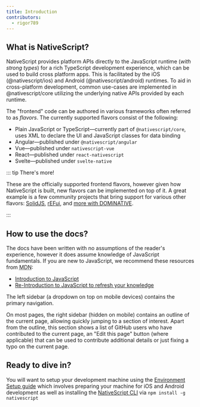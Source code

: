 ```yaml
---
title: Introduction
contributors:
  - rigor789
---
```


## What is NativeScript?

NativeScript provides platform APIs directly to the JavaScript runtime (_with strong types_) for a rich TypeScript development experience, which can be used to build cross platform apps. This is facilitated by the iOS (@nativescript/ios) and Android (@nativescript/android) runtimes. To aid in cross-platform development, common use-cases are implemented in @nativescript/core utilizing the underlying native APIs provided by each runtime.

The "frontend" code can be authored in various frameworks often referred to as _flavors_. The currently supported flavors consist of the following:

- Plain JavaScript or TypeScript&mdash;currently part of `@nativescript/core`, uses XML to declare the UI and JavaScript classes for data binding
- Angular&mdash;published under `@nativescript/angular`
- Vue&mdash;published under `nativescript-vue`
- React&mdash;published under `react-nativescript`
- Svelte&mdash;published under `svelte-native`

::: tip There's more!

These are the officially supported frontend flavors, however given how NativeScript is built, new flavors can be implemented on top of it. A great example is a few community projects that bring support for various other flavors: [SolidJS](https://github.com/nativescript-community/solid-js), [rEFui](https://github.com/SudoMaker/rEFui#native), and [more with DOMiNATIVE](https://github.com/SudoMaker/dominative).

:::

## How to use the docs?

The docs have been written with no assumptions of the reader's experience, however it does assume knowledge of JavaScript fundamentals. If you are new to JavaScript, we recommend these resources from <abbr title="Mozilla Developer Network">MDN</abbr>:

- [Introduction to JavaScript](https://developer.mozilla.org/en-US/docs/Web/JavaScript)
- [Re-Introduction to JavaScript to refresh your knowledge](https://developer.mozilla.org/en-US/docs/Web/JavaScript/A_re-introduction_to_JavaScript)

The left sidebar (a dropdown on top on mobile devices) contains the primary navigation.

On most pages, the right sidebar (hidden on mobile) contains an outline of the current page, allowing quickly jumping to a section of interest. Apart from the outline, this section shows a list of GitHub users who have contributed to the current page, an "Edit this page" button (where applicable) that can be used to contribute additional details or just fixing a typo on the current page.

## Ready to dive in?

You will want to setup your development machine using the [Environment Setup guide](/setup/) which involves preparing your machine for iOS and Android development as well as installing the [NativeScript CLI](https://www.npmjs.com/package/nativescript) via `npm install -g nativescript`

<!-- TODO: provide alternative path via StackBlitz and tutorials -->
